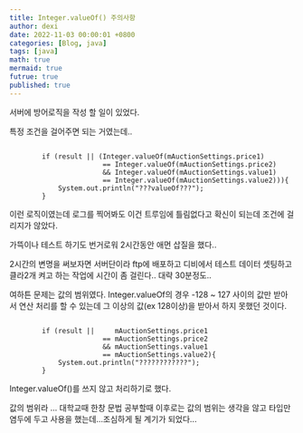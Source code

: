 ```yaml
---
title: Integer.valueOf() 주의사항 
author: dexi
date: 2022-11-03 00:00:01 +0800
categories: [Blog, java]
tags: [java]
math: true
mermaid: true
futrue: true
published: true
---
```

서버에 방어로직을 작성 할 일이 있었다. 

특정 조건을 걸어주면 되는 거였는데..

<pre><code>
        if (result || (Integer.valueOf(mAuctionSettings.price1) 
                       == Integer.valueOf(mAuctionSettings.price2) 
                       && Integer.valueOf(mAuctionSettings.value1) 
                       == Integer.valueOf(mAuctionSettings.value2))){
            System.out.println("???valueOf???");
        }
</code></pre>

이런 로직이였는데 로그를 찍어봐도 이건 트루임에 틀림없다고 확신이 되는데 조건에 걸리지가 않았다.

가뜩이나 테스트 하기도 번거로워 2시간동안 애먼 삽질을 했다.. 

2시간의 변명을 써보자면 서버단이라 ftp에 배포하고 디비에서 테스트 데이터 셋팅하고 클라2개 켜고 하는 작업에 시간이 좀 걸린다.. 대략 30분정도..

여하튼 문제는 값의 범위였다. Integer.valueOf의 경우 -128 ~ 127 사이의 값만 받아서 연산 처리를 할 수 있는데 
그 이상의 값(ex 128이상)을 받아서 하지 못했던 것이다. 

<pre><code>
        if (result || 	  mAuctionSettings.price1
                       == mAuctionSettings.price2
                       && mAuctionSettings.value1
                       == mAuctionSettings.value2){
            System.out.println("????????????");
        }
</code></pre>

Integer.valueOf()를 쓰지 않고 처리하기로 했다.

값의 범위라 ... 대학교때 한창 문법 공부할때 이후로는 값의 범위는 생각을 않고 
타입만 염두에 두고 사용을 했는데...조심하게 될 계기가 되었다...



